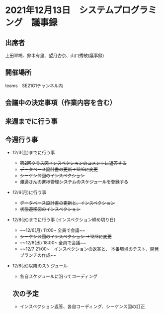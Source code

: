 # 2021年12月13日　システムプログラミング　議事録

## 出席者
上田翠鳩、鈴木有里、望月杏奈、山口秀敏(議事録)

## 開催場所
teams　SE21G1チャンネル内

## 会議中の決定事項（作業内容を含む）


## 来週までに行う事
## 今週行う事
- 12/3(金)までに行う事
  - ~~第2回クラス図インスペクションのコメントに返答する~~
  - ~~データベース設計書の更新→12/6に変更~~
  - ~~シーケンス図のインスペクション~~
  - ~~渡邊さんの進捗管理システムのスケジュールを登録する~~
- 12/6(月)に行う事
  - ~~データベース設計書の更新と、インスペクション~~
  - ~~状態遷移図のインスペクション~~
- 12/8(水)までに行う事 (インスペクション締め切り日)
  - ~~12/6(月) 11:00~ 全員で会議~~
  - ~~シーケンス図のインスペクション →12/3に変更~~
  - ~~12/8(水) 18:00~ 全員で会議~~
  - ~~12/7 21:00~　インスペクションの返答と、
  本番環境のテスト、開発ブランチの作成~~
- 12/8(水)以降のスケジュール
  - 各自スケジュールに沿ってコーディング

  ## 次の予定
  - インスペクション返答、各自コーディング、シーケンス図の訂正